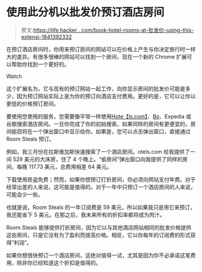 # 使用此分机以批发价预订酒店房间

> 原文:[https://life hacker . com/book-hotel-rooms-at-批发价-using-this-extensi-1841392332](https://lifehacker.com/book-hotel-rooms-at-wholesale-prices-using-this-extensi-1841392332)

在预订酒店房间时，你用来预订房间的网站可以在价格上产生与你决定旅行时一样大的差异。有很多很棒的网站可以找到一个房间，现在一个新的 Chrome 扩展可以帮助你找到一个更好的。

Watch

这个扩展名为，它与现有的预订网站一起工作，向你显示房间的批发价可能是多少，因为预订网站实际上是为你的预订向酒店支付费用。更好的是，它可以让你以更低的价格预订房间。

要使用您使用的服务，您需要像平常一样使用[Hote【ls.com】](http://hotels.com)、[Bo](http://booking.com)、Expedia 或谷歌搜索酒店房间。一旦你完成了你的初始搜索，如果同样的房间有更便宜的，房间偷窃将在一个弹出窗口中显示给你。如果是，您可以点击弹出窗口，直接通过 Room Steals 预订。

例如，我三月份在拉斯维加斯快速搜索了一个酒店房间。otels.com 给我提供了一间 529 美元的大床房，住了 4 个晚上。“偷房间”弹出窗口向我提供了同样的房间，每晚 117.73 美元，总费用相差 64 美元。

下载使用房盗免费；然而，如果你想预订打折房间，你必须向网站支付年费。对于经常出差的人来说，这可能是值得的。对于一年中只预订一个酒店房间的人来说，可能会少一些。

也就是说，Room Steals 的一年订阅费是 59 美元，所以如果我只是用它来预订，我还能省下 5 美元。在那之后，我未来所有的折扣率都将成为肉汁。

Room Steals 能够提供打折房间，因为它以与其他酒店网站相同的批发价格提供这些房间，只是它没有为了盈利而提高价格。相反，它以你每年的订阅费的形式获得“利润”。

如果你想很快预订一个酒店房间，这绝对值得一试，尤其是因为你不必承诺这笔费用，除非你已经知道这个折扣是值得的。